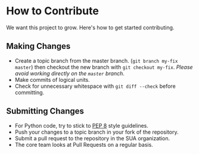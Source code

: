 # How to Contribute

We want this project to grow. Here's how to get started contributing.

## Making Changes

* Create a topic branch from the master branch. (`git branch my-fix master`)
  then checkout the new branch with `git checkout my-fix`. *Please avoid
  working directly on the `master` branch*.
* Make commits of logical units.
* Check for unnecessary whitespace with `git diff --check` before committing.

## Submitting Changes

* For Python code, try to stick to [PEP 8](http://legacy.python.org/dev/peps/pep-0008/) style guidelines.
* Push your changes to a topic branch in your fork of the repository.
* Submit a pull request to the repository in the SUA organization.
* The core team looks at Pull Requests on a regular basis.
